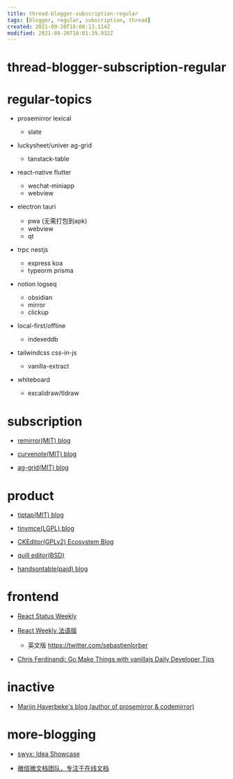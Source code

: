 ```yaml
---
title: thread-blogger-subscription-regular
tags: [blogger, regular, subscription, thread]
created: 2021-09-20T18:00:13.114Z
modified: 2021-09-20T18:01:39.932Z
---
```


# thread-blogger-subscription-regular

# regular-topics

- prosemirror lexical
  - slate

- luckysheet/univer ag-grid
  - tanstack-table

- react-native flutter
  - wechat-miniapp
  - webview

- electron tauri
  - pwa (无需打包到apk)
  - webview
  - qt

- trpc nestjs
  - express koa
  - typeorm prisma

- notion logseq
  - obsidian
  - mirror
  - clickup

- local-first/offline
  - indexeddb

- tailwindcss css-in-js
  - vanilla-extract

- whiteboard
  - excalidraw/tldraw
# subscription
- [remirror(MIT) blog](https://remirror.io/blog)
- [curvenote(MIT) blog](https://curvenote.com/blog)

- [ag-grid(MIT) blog](https://blog.ag-grid.com/)
# product
- [tiptap(MIT) blog](https://tiptap.dev/blog)
- [tinymce(LGPL) blog](https://www.tiny.cloud/blog/category/engineering/)
- [CKEditor(GPLv2) Ecosystem Blog](https://ckeditor.com/blog/)
- [quill editor(BSD)](https://quilljs.com/blog/)

- [handsontable(paid) blog](https://handsontable.com/blog)
# frontend
- [React Status Weekly](https://react.statuscode.com/issues)
- [React Weekly 法语版](https://www.getrevue.co/profile/sebastien-lorber)
  - 英文版 https://twitter.com/sebastienlorber

- [Chris Ferdinandi: Go Make Things with vanillajs Daily Developer Tips](https://gomakethings.com/articles/)
# inactive
- [Marijn Haverbeke's blog (author of prosemirror & codemirror)](https://marijnhaverbeke.nl/blog/)
# more-blogging
- [swyx: Idea Showcase](https://www.swyx.io/ideas/)

- [微信微文档团队，专注于在线文档](https://www.zhihu.com/column/c_1285334850644570112)
